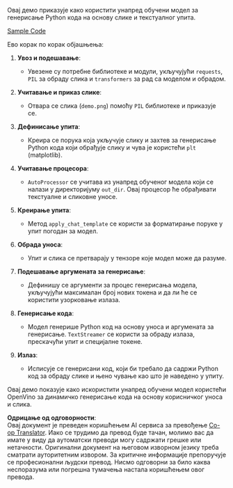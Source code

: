 <!--
CO_OP_TRANSLATOR_METADATA:
{
  "original_hash": "d7d7afa242a4a041ff4193546d4baf16",
  "translation_date": "2025-07-17T05:05:54+00:00",
  "source_file": "md/02.Application/04.Vision/Phi3/E2E_OpenVino_Phi3Vision.md",
  "language_code": "sr"
}
-->
Овај демо приказује како користити унапред обучени модел за генерисање Python кода на основу слике и текстуалног упита.

[Sample Code](../../../../../../code/06.E2E/E2E_OpenVino_Phi3-vision.ipynb)

Ево корак по корак објашњења:

1. **Увоз и подешавање**:
   - Увезене су потребне библиотеке и модули, укључујући `requests`, `PIL` за обраду слика и `transformers` за рад са моделом и обрадом.

2. **Учитавање и приказ слике**:
   - Отвара се слика (`demo.png`) помоћу `PIL` библиотеке и приказује се.

3. **Дефинисање упита**:
   - Креира се порука која укључује слику и захтев за генерисање Python кода који обрађује слику и чува је користећи `plt` (matplotlib).

4. **Учитавање процесора**:
   - `AutoProcessor` се учитава из унапред обученог модела који се налази у директоријуму `out_dir`. Овај процесор ће обрађивати текстуалне и сликовне уносе.

5. **Креирање упита**:
   - Метод `apply_chat_template` се користи за форматирање поруке у упит погодан за модел.

6. **Обрада уноса**:
   - Упит и слика се претварају у тензоре које модел може да разуме.

7. **Подешавање аргумената за генерисање**:
   - Дефинишу се аргументи за процес генерисања модела, укључујући максималан број нових токена и да ли ће се користити узорковање излаза.

8. **Генерисање кода**:
   - Модел генерише Python код на основу уноса и аргумената за генерисање. `TextStreamer` се користи за обраду излаза, прескачући упит и специјалне токене.

9. **Излаз**:
   - Исписује се генерисани код, који би требало да садржи Python код за обраду слике и њено чување као што је наведено у упиту.

Овај демо показује како искористити унапред обучени модел користећи OpenVino за динамичко генерисање кода на основу корисничког уноса и слика.

**Одрицање од одговорности**:  
Овај документ је преведен коришћењем AI сервиса за превођење [Co-op Translator](https://github.com/Azure/co-op-translator). Иако се трудимо да превод буде тачан, молимо вас да имате у виду да аутоматски преводи могу садржати грешке или нетачности. Оригинални документ на његовом изворном језику треба сматрати ауторитетним извором. За критичне информације препоручује се професионални људски превод. Нисмо одговорни за било каква неспоразума или погрешна тумачења настала коришћењем овог превода.